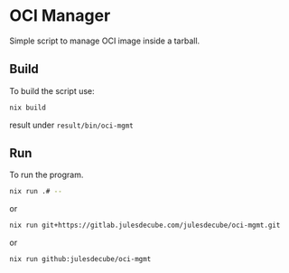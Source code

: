 # OCI Manager

Simple script to manage OCI image inside a tarball.

## Build

To build the script use:

```nix
nix build
```

result under `result/bin/oci-mgmt`

## Run

To run the program.

```sh
nix run .# --
```

or

```sh
nix run git+https://gitlab.julesdecube.com/julesdecube/oci-mgmt.git
```

or

```sh
nix run github:julesdecube/oci-mgmt
```
